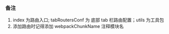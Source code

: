### 备注
1. index 为路由入口; tabRoutersConf 为 底部 tab 栏路由配置；utils 为工具包
2. 添加路由时记得添加 webpackChunkName 注释模块名
